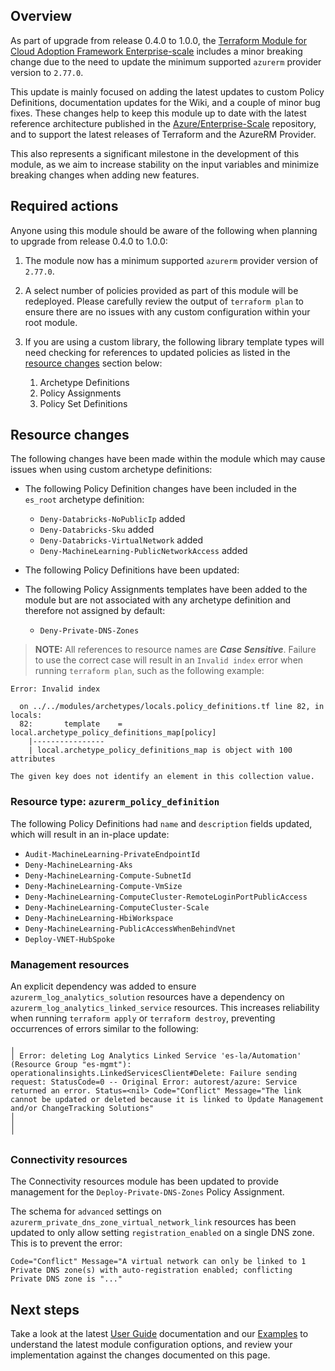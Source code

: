 <!-- markdownlint-disable first-line-h1 -->
## Overview

As part of upgrade from release 0.4.0 to 1.0.0, the [Terraform Module for Cloud Adoption Framework Enterprise-scale][terraform-registry-caf-enterprise-scale] includes a minor breaking change due to the need to update the minimum supported `azurerm` provider version to `2.77.0`.

This update is mainly focused on adding the latest updates to custom Policy Definitions, documentation updates for the Wiki, and a couple of minor bug fixes. These changes help to keep this module up to date with the latest reference architecture published in the [Azure/Enterprise-Scale][azure/enterprise-scale] repository, and to support the latest releases of Terraform and the AzureRM Provider.

This also represents a significant milestone in the development of this module, as we aim to increase stability on the input variables and minimize breaking changes when adding new features.

## Required actions

Anyone using this module should be aware of the following when planning to upgrade from release 0.4.0 to 1.0.0:

1. The module now has a minimum supported `azurerm` provider version of `2.77.0`.

1. A select number of policies provided as part of this module will be redeployed.
Please carefully review the output of `terraform plan` to ensure there are no issues with any custom configuration within your root module.

1. If you are using a custom library, the following library template types will need checking for references to updated policies as listed in the [resource changes](#resource-changes) section below:
    1. Archetype Definitions
    1. Policy Assignments
    1. Policy Set Definitions

## Resource changes

The following changes have been made within the module which may cause issues when using custom archetype definitions:

- The following Policy Definition changes have been included in the `es_root` archetype definition:
  - `Deny-Databricks-NoPublicIp` added
  - `Deny-Databricks-Sku` added
  - `Deny-Databricks-VirtualNetwork` added
  - `Deny-MachineLearning-PublicNetworkAccess` added

- The following Policy Definitions have been updated:

- The following Policy Assignments templates have been added to the module but are not associated with any archetype definition and therefore not assigned by default:
  - `Deny-Private-DNS-Zones`

> **NOTE:** All references to resource names are **_Case Sensitive_**. Failure to use the correct case will result in an `Invalid index` error when running `terraform plan`, such as the following example:

```shell
Error: Invalid index

  on ../../modules/archetypes/locals.policy_definitions.tf line 82, in locals:
  82:       template    = local.archetype_policy_definitions_map[policy]
    |----------------
    | local.archetype_policy_definitions_map is object with 100 attributes

The given key does not identify an element in this collection value.
```

### Resource type: `azurerm_policy_definition`

The following Policy Definitions had `name` and `description` fields updated, which will result in an in-place update:

- `Audit-MachineLearning-PrivateEndpointId`
- `Deny-MachineLearning-Aks`
- `Deny-MachineLearning-Compute-SubnetId`
- `Deny-MachineLearning-Compute-VmSize`
- `Deny-MachineLearning-ComputeCluster-RemoteLoginPortPublicAccess`
- `Deny-MachineLearning-ComputeCluster-Scale`
- `Deny-MachineLearning-HbiWorkspace`
- `Deny-MachineLearning-PublicAccessWhenBehindVnet`
- `Deploy-VNET-HubSpoke`

### Management resources

An explicit dependency was added to ensure `azurerm_log_analytics_solution` resources have a dependency on `azurerm_log_analytics_linked_service` resources.
This increases reliability when running `terraform apply` or `terraform destroy`, preventing occurrences of errors similar to the following:

```shell
╷
│ Error: deleting Log Analytics Linked Service 'es-la/Automation' (Resource Group "es-mgmt"): operationalinsights.LinkedServicesClient#Delete: Failure sending request: StatusCode=0 -- Original Error: autorest/azure: Service returned an error. Status=<nil> Code="Conflict" Message="The link cannot be updated or deleted because it is linked to Update Management and/or ChangeTracking Solutions"
│ 
│ 
╵
```

### Connectivity resources

The Connectivity resources module has been updated to provide management for the `Deploy-Private-DNS-Zones` Policy Assignment.

The schema for `advanced` settings on `azurerm_private_dns_zone_virtual_network_link` resources has been updated to only allow setting `registration_enabled` on a single DNS zone.
This is to prevent the error:

```shell
Code="Conflict" Message="A virtual network can only be linked to 1 Private DNS zone(s) with auto-registration enabled; conflicting Private DNS zone is "..."
```

## Next steps

Take a look at the latest [User Guide](User-Guide) documentation and our [Examples](Examples) to understand the latest module configuration options, and review your implementation against the changes documented on this page.

[//]: # "************************"
[//]: # "INSERT LINK LABELS BELOW"
[//]: # "************************"

[terraform-registry-caf-enterprise-scale]: https://registry.terraform.io/modules/Azure/caf-enterprise-scale/azurerm/latest "Terraform Registry: Terraform Module for Cloud Adoption Framework Enterprise-scale"
[azure/enterprise-scale]: https://github.com/Azure/Enterprise-Scale
